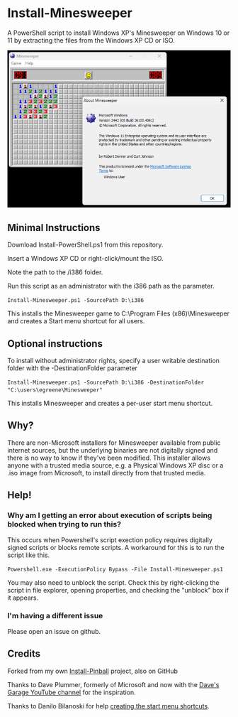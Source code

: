 # Install-Minesweeper

A PowerShell script to install Windows XP's Minesweeper on Windows 10 or 11 by extracting the files from the Windows XP CD or ISO.

![Screenshot](Images/screenshot.png)

## Minimal Instructions

Download Install-PowerShell.ps1 from this repository.

Insert a Windows XP CD or right-click/mount the ISO.

Note the path to the /i386 folder.

Run this script as an administrator with the i386 path as the parameter.

`Install-Minesweeper.ps1 -SourcePath D:\i386`

This installs the Minesweeper game to C:\Program Files (x86)\Minesweeper and creates a Start menu shortcut for all users.

## Optional instructions

To install without administrator rights, specify a user writable destination folder 
with the -DestinationFolder parameter

 `Install-Minesweeper.ps1 -SourcePath D:\i386 -DestinationFolder "C:\users\egreene\Minesweeper"`

 This installs Minesweeper and creates a per-user start menu shortcut.

## Why?

There are non-Microsoft installers for Minesweeper available from public internet sources, but the underlying binaries are not digitally signed and there is no way to know if they've been modified.  This installer allows anyone with a trusted media source, e.g. a Physical Windows XP disc or a .iso image from Microsoft, to install directly from that trusted media.

## Help!

### Why am I getting an error about execution of scripts being blocked when trying to run this?

This occurs when Powershell's script exection policy requires digitally signed scripts or blocks remote scripts.  A workaround for this is to run the script like this.

`Powershell.exe -ExecutionPolicy Bypass -File Install-Minesweeper.ps1`

You may also need to unblock the script.  Check this by right-clicking the script in file explorer, opening properties, and checking the "unblock" box if it appears.

### I'm having a different issue

Please open an issue on github.

## Credits

Forked from my own [Install-Pinball](https://github.com/ElizabethGreene/Install-Pinball) project, also on GitHub

Thanks to Dave Plummer, formerly of Microsoft and now with the [Dave's Garage YouTube channel](https://www.youtube.com/watch?v=ThxdvEajK8g) for the inspiration.

Thanks to Danilo Bilanoski for help [creating the start menu shortcuts](https://medium.com/@dbilanoski/how-to-tuesdays-shortcuts-with-powershell-how-to-make-customize-and-point-them-to-places-1ee528af2763).
